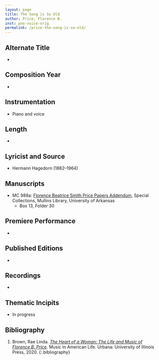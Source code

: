 ```yaml
---
layout: page
title: The Song is So Old
author: Price, Florence B.
inst: pno-voice-orig
permalink: /price-the-song-is-so-old/
---
```


## Alternate Title
- 

## Composition Year
- 

## Instrumentation
- Piano and voice

## Length
- 

## Lyricist and Source
- Hermann Hagedorn (1882&ndash;1964)

## Manuscripts
- MC 988a: <a href="https://uark.as.atlas-sys.com/repositories/2/resources/1522" target="_blank">Florence Beatrice Smith Price Papers Addendum</a>, Special Collections, Mullins Library, University of Arkansas
    * Box 13, Folder 30

## Premiere Performance
- 

## Published Editions
- 

## Recordings
- 

## Thematic Incipits
- In progress

## Bibliography
1. Brown, Rae Linda. <a href="https://www.worldcat.org/title/1122800180" target="_blank">*The Heart of a Woman: The Life and Music of Florence B. Price*</a>. Music in American Life. Urbana: University of Illinois Press, 2020.
{:.bibliography}
